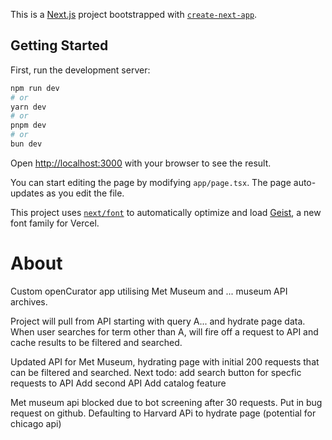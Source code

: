 This is a [Next.js](https://nextjs.org) project bootstrapped with [`create-next-app`](https://nextjs.org/docs/app/api-reference/cli/create-next-app).

## Getting Started

First, run the development server:

```bash
npm run dev
# or
yarn dev
# or
pnpm dev
# or
bun dev
```

Open [http://localhost:3000](http://localhost:3000) with your browser to see the result.

You can start editing the page by modifying `app/page.tsx`. The page auto-updates as you edit the file.

This project uses [`next/font`](https://nextjs.org/docs/app/building-your-application/optimizing/fonts) to automatically optimize and load [Geist](https://vercel.com/font), a new font family for Vercel.

# About
Custom openCurator app utilising Met Museum and ... museum API archives. 

Project will pull from API starting with query A... and hydrate page data. When user searches for term other than A, will fire off a request to API and cache results to be filtered and searched.

Updated API for Met Museum, hydrating page with initial 200 requests that can be filtered and searched. Next todo: add search button for specfic requests to API
Add second API
Add catalog feature

Met museum api blocked due to bot screening after 30 requests. Put in bug request on github. Defaulting to Harvard APi to hydrate page (potential for chicago api)


